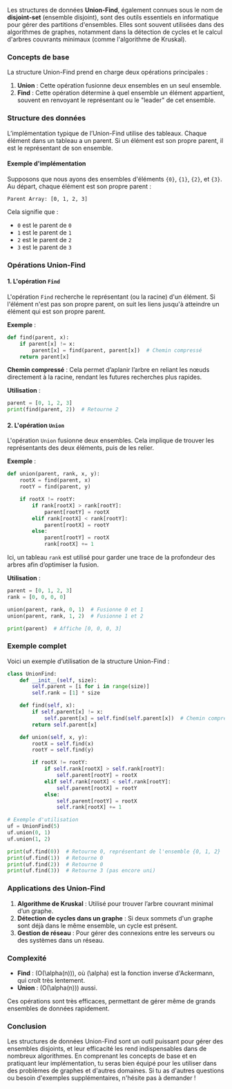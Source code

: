 Les structures de données **Union-Find**, également connues sous le nom de **disjoint-set** (ensemble disjoint), sont des outils essentiels en informatique pour gérer des partitions d'ensembles. Elles sont souvent utilisées dans des algorithmes de graphes, notamment dans la détection de cycles et le calcul d'arbres couvrants minimaux (comme l'algorithme de Kruskal). 

### Concepts de base

La structure Union-Find prend en charge deux opérations principales :

1. **Union** : Cette opération fusionne deux ensembles en un seul ensemble.
2. **Find** : Cette opération détermine à quel ensemble un élément appartient, souvent en renvoyant le représentant ou le "leader" de cet ensemble.

### Structure des données

L’implémentation typique de l’Union-Find utilise des tableaux. Chaque élément dans un tableau a un parent. Si un élément est son propre parent, il est le représentant de son ensemble.

#### Exemple d'implémentation

Supposons que nous ayons des ensembles d'éléments `{0}`, `{1}`, `{2}`, et `{3}`. Au départ, chaque élément est son propre parent :

```plaintext
Parent Array: [0, 1, 2, 3]
```

Cela signifie que :
- `0` est le parent de `0`
- `1` est le parent de `1`
- `2` est le parent de `2`
- `3` est le parent de `3`

### Opérations Union-Find

#### 1. L'opération `Find`

L'opération `Find` recherche le représentant (ou la racine) d'un élément. Si l'élément n'est pas son propre parent, on suit les liens jusqu'à atteindre un élément qui est son propre parent.

**Exemple** :

```python
def find(parent, x):
    if parent[x] != x:
        parent[x] = find(parent, parent[x])  # Chemin compressé
    return parent[x]
```

**Chemin compressé** : Cela permet d’aplanir l’arbre en reliant les nœuds directement à la racine, rendant les futures recherches plus rapides.

**Utilisation** :

```python
parent = [0, 1, 2, 3]
print(find(parent, 2))  # Retourne 2
```

#### 2. L'opération `Union`

L'opération `Union` fusionne deux ensembles. Cela implique de trouver les représentants des deux éléments, puis de les relier.

**Exemple** :

```python
def union(parent, rank, x, y):
    rootX = find(parent, x)
    rootY = find(parent, y)

    if rootX != rootY:
        if rank[rootX] > rank[rootY]:
            parent[rootY] = rootX
        elif rank[rootX] < rank[rootY]:
            parent[rootX] = rootY
        else:
            parent[rootY] = rootX
            rank[rootX] += 1
```

Ici, un tableau `rank` est utilisé pour garder une trace de la profondeur des arbres afin d’optimiser la fusion.

**Utilisation** :

```python
parent = [0, 1, 2, 3]
rank = [0, 0, 0, 0]

union(parent, rank, 0, 1)  # Fusionne 0 et 1
union(parent, rank, 1, 2)  # Fusionne 1 et 2

print(parent)  # Affiche [0, 0, 0, 3]
```

### Exemple complet

Voici un exemple d’utilisation de la structure Union-Find :

```python
class UnionFind:
    def __init__(self, size):
        self.parent = [i for i in range(size)]
        self.rank = [1] * size

    def find(self, x):
        if self.parent[x] != x:
            self.parent[x] = self.find(self.parent[x])  # Chemin compressé
        return self.parent[x]

    def union(self, x, y):
        rootX = self.find(x)
        rootY = self.find(y)

        if rootX != rootY:
            if self.rank[rootX] > self.rank[rootY]:
                self.parent[rootY] = rootX
            elif self.rank[rootX] < self.rank[rootY]:
                self.parent[rootX] = rootY
            else:
                self.parent[rootY] = rootX
                self.rank[rootX] += 1

# Exemple d'utilisation
uf = UnionFind(5)
uf.union(0, 1)
uf.union(1, 2)

print(uf.find(0))  # Retourne 0, représentant de l'ensemble {0, 1, 2}
print(uf.find(1))  # Retourne 0
print(uf.find(2))  # Retourne 0
print(uf.find(3))  # Retourne 3 (pas encore uni)
```

### Applications des Union-Find

1. **Algorithme de Kruskal** : Utilisé pour trouver l’arbre couvrant minimal d’un graphe.
2. **Détection de cycles dans un graphe** : Si deux sommets d'un graphe sont déjà dans le même ensemble, un cycle est présent.
3. **Gestion de réseau** : Pour gérer des connexions entre les serveurs ou des systèmes dans un réseau.

### Complexité

- **Find** : \(O(\alpha(n))\), où \(\alpha\) est la fonction inverse d'Ackermann, qui croît très lentement.
- **Union** : \(O(\alpha(n))\) aussi.

Ces opérations sont très efficaces, permettant de gérer même de grands ensembles de données rapidement.

### Conclusion

Les structures de données Union-Find sont un outil puissant pour gérer des ensembles disjoints, et leur efficacité les rend indispensables dans de nombreux algorithmes. En comprenant les concepts de base et en pratiquant leur implémentation, tu seras bien équipé pour les utiliser dans des problèmes de graphes et d'autres domaines. Si tu as d'autres questions ou besoin d'exemples supplémentaires, n'hésite pas à demander !

